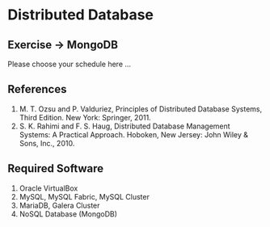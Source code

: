 # Distributed Database
## Exercise → MongoDB
Please choose your schedule here ...

## References
1.  M. T. Ozsu and P. Valduriez, Principles of Distributed Database Systems, Third Edition. New York: Springer, 2011.
2. S. K. Rahimi and F. S. Haug, Distributed Database Management Systems: A Practical Approach. Hoboken, New Jersey: John Wiley & Sons, Inc., 2010.


## Required Software
1. Oracle VirtualBox
2. MySQL, MySQL Fabric, MySQL Cluster
4. MariaDB, Galera Cluster
5. NoSQL Database (MongoDB)
